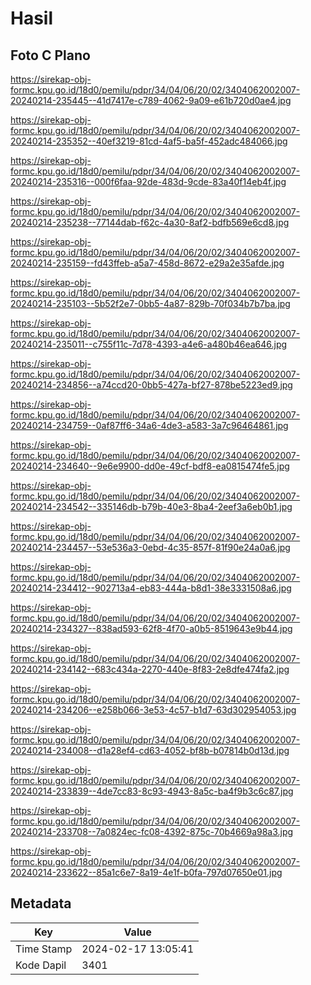 # Hasil

## Foto C Plano

https://sirekap-obj-formc.kpu.go.id/18d0/pemilu/pdpr/34/04/06/20/02/3404062002007-20240214-235445--41d7417e-c789-4062-9a09-e61b720d0ae4.jpg

https://sirekap-obj-formc.kpu.go.id/18d0/pemilu/pdpr/34/04/06/20/02/3404062002007-20240214-235352--40ef3219-81cd-4af5-ba5f-452adc484066.jpg

https://sirekap-obj-formc.kpu.go.id/18d0/pemilu/pdpr/34/04/06/20/02/3404062002007-20240214-235316--000f6faa-92de-483d-9cde-83a40f14eb4f.jpg

https://sirekap-obj-formc.kpu.go.id/18d0/pemilu/pdpr/34/04/06/20/02/3404062002007-20240214-235238--77144dab-f62c-4a30-8af2-bdfb569e6cd8.jpg

https://sirekap-obj-formc.kpu.go.id/18d0/pemilu/pdpr/34/04/06/20/02/3404062002007-20240214-235159--fd43ffeb-a5a7-458d-8672-e29a2e35afde.jpg

https://sirekap-obj-formc.kpu.go.id/18d0/pemilu/pdpr/34/04/06/20/02/3404062002007-20240214-235103--5b52f2e7-0bb5-4a87-829b-70f034b7b7ba.jpg

https://sirekap-obj-formc.kpu.go.id/18d0/pemilu/pdpr/34/04/06/20/02/3404062002007-20240214-235011--c755f11c-7d78-4393-a4e6-a480b46ea646.jpg

https://sirekap-obj-formc.kpu.go.id/18d0/pemilu/pdpr/34/04/06/20/02/3404062002007-20240214-234856--a74ccd20-0bb5-427a-bf27-878be5223ed9.jpg

https://sirekap-obj-formc.kpu.go.id/18d0/pemilu/pdpr/34/04/06/20/02/3404062002007-20240214-234759--0af87ff6-34a6-4de3-a583-3a7c96464861.jpg

https://sirekap-obj-formc.kpu.go.id/18d0/pemilu/pdpr/34/04/06/20/02/3404062002007-20240214-234640--9e6e9900-dd0e-49cf-bdf8-ea0815474fe5.jpg

https://sirekap-obj-formc.kpu.go.id/18d0/pemilu/pdpr/34/04/06/20/02/3404062002007-20240214-234542--335146db-b79b-40e3-8ba4-2eef3a6eb0b1.jpg

https://sirekap-obj-formc.kpu.go.id/18d0/pemilu/pdpr/34/04/06/20/02/3404062002007-20240214-234457--53e536a3-0ebd-4c35-857f-81f90e24a0a6.jpg

https://sirekap-obj-formc.kpu.go.id/18d0/pemilu/pdpr/34/04/06/20/02/3404062002007-20240214-234412--902713a4-eb83-444a-b8d1-38e3331508a6.jpg

https://sirekap-obj-formc.kpu.go.id/18d0/pemilu/pdpr/34/04/06/20/02/3404062002007-20240214-234327--838ad593-62f8-4f70-a0b5-8519643e9b44.jpg

https://sirekap-obj-formc.kpu.go.id/18d0/pemilu/pdpr/34/04/06/20/02/3404062002007-20240214-234142--683c434a-2270-440e-8f83-2e8dfe474fa2.jpg

https://sirekap-obj-formc.kpu.go.id/18d0/pemilu/pdpr/34/04/06/20/02/3404062002007-20240214-234206--e258b066-3e53-4c57-b1d7-63d302954053.jpg

https://sirekap-obj-formc.kpu.go.id/18d0/pemilu/pdpr/34/04/06/20/02/3404062002007-20240214-234008--d1a28ef4-cd63-4052-bf8b-b07814b0d13d.jpg

https://sirekap-obj-formc.kpu.go.id/18d0/pemilu/pdpr/34/04/06/20/02/3404062002007-20240214-233839--4de7cc83-8c93-4943-8a5c-ba4f9b3c6c87.jpg

https://sirekap-obj-formc.kpu.go.id/18d0/pemilu/pdpr/34/04/06/20/02/3404062002007-20240214-233708--7a0824ec-fc08-4392-875c-70b4669a98a3.jpg

https://sirekap-obj-formc.kpu.go.id/18d0/pemilu/pdpr/34/04/06/20/02/3404062002007-20240214-233622--85a1c6e7-8a19-4e1f-b0fa-797d07650e01.jpg


## Metadata

| Key        | Value               |
| ---------- | ------------------- |
| Time Stamp | 2024-02-17 13:05:41 |
| Kode Dapil | 3401                |



